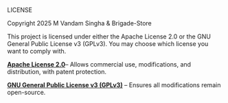 LICENSE

Copyright 2025 M Vandam Singha & Brigade-Store

This project is licensed under either the Apache License 2.0 or the GNU General Public License v3 (GPLv3).
You may choose which license you want to comply with.

**[Apache License 2.0](LICENSE-APACHE.md)**– Allows commercial use, modifications, and distribution, with patent protection.

**[GNU General Public License v3 (GPLv3)](LICENSE-GPLv3.md)** – Ensures all modifications remain open-source.